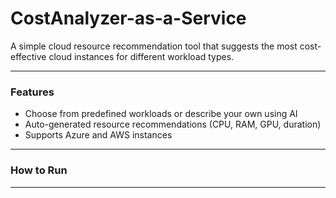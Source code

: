 # CostAnalyzer-as-a-Service

A simple cloud resource recommendation tool that suggests the most cost-effective cloud instances for different workload types.

---

### Features
- Choose from predefined workloads or describe your own using AI
- Auto-generated resource recommendations (CPU, RAM, GPU, duration)
- Supports Azure and AWS instances

---

### How to Run

---
